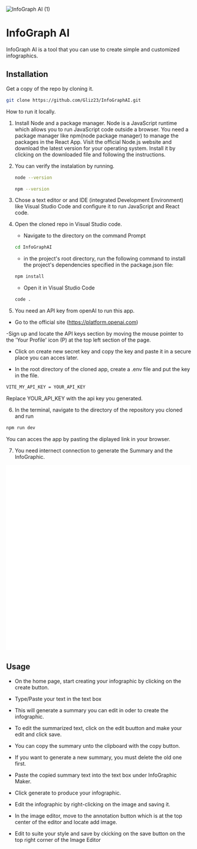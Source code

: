 ![InfoGraph AI (1)](https://github.com/Gliz23/InfoGraphAI/blob/main/src/assets/banner.png)

# InfoGraph AI

InfoGraph AI is a tool that you can use to create simple and customized infographics.

## Installation

Get a copy of the repo by cloning it.

```bash
git clone https://github.com/Gliz23/InfoGraphAI.git
```

How to run it locally.

1. Install Node and a package manager.
   Node is a JavaScript runtime which allows you to run JavaScript code outside a browser.
   You need a package manager like npm(node package manager) to manage the packages in the React App.
   Visit the official Node.js website and download the latest version for your operating system.
   Install it by clicking on the downloaded file and following the instructions.

2. You can verify the instalation by running.

   ```bash
   node --version
   ```

   ```bash
   npm --version
   ```

3. Chose a text editor or and IDE (integrated Development Environment) like Visual Studio Code and configure it to run JavaScript and React code.

4. Open the cloned repo in Visual Studio code.

   - Navigate to the directory on the command Prompt

   ```bash
   cd InfoGraphAI
   ```

   - in the project's root directory, run the following command to install the project's dependencies specified in the package.json file:

   ```bash
   npm install
   ```

   - Open it in Visual Studio Code

   ```bash
   code .
   ```

5. You need an API key from openAI to run this app.

- Go to the official site (https://platform.openai.com)

-Sign up and locate the API keys section by moving the mouse pointer to the 'Your Profile' icon (P) at the top left section of the page.

- Click on create new secret key and copy the key and paste it in a secure place you can acces later.

- In the root directory of the cloned app, create a .env file and put the key in the file.

```bash
VITE_MY_API_KEY = YOUR_API_KEY
```

Replace YOUR_API_KEY with the api key you generated.

6. In the terminal, navigate to the directory of the repository you cloned and run

```bash
npm run dev
```

You can acces the app by pasting the diplayed link in your browser.

7. You need internect connection to generate the Summary and the InfoGraphic.

![Logo](https://github.com/Gliz23/InfoGraphAI/blob/main/src/assets/flogo.png)

## Usage

- On the home page, start creating your infographic by clicking on the create button.

- Type/Paste your text in the text box

- This will generate a summary you can edit in oder to create the infographic.

- To edit the summarized text, click on the edit buutton and make your edit and click save.

- You can copy the summary unto the clipboard with the copy button.

- If you want to generate a new summary, you must delete the old one first.

- Paste the copied summary text into the text box under InfoGraphic Maker.

- Click generate to produce your infographic.

- Edit the infographic by right-clicking on the image and saving it.

- In the image editor, move to the annotation button which is at the top center of the editor and locate add image.

- Edit to suite your style and save by ckicking on the save button on the top right corner of the Image Editor
